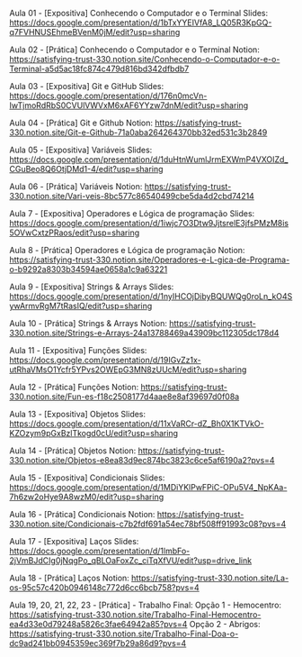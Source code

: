 Aula 01 - [Expositiva] Conhecendo o Computador e o Terminal
Slides: https://docs.google.com/presentation/d/1bTxYYEIVfA8_LQ05R3KpGQ-q7FVHNUSEhmeBVenM0jM/edit?usp=sharing 

Aula 02 - [Prática] Conhecendo o Computador e o Terminal
Notion: https://satisfying-trust-330.notion.site/Conhecendo-o-Computador-e-o-Terminal-a5d5ac18fc874c479d816bd342dfbdb7 

Aula 03 - [Expositiva] Git e GitHub
Slides: https://docs.google.com/presentation/d/176n0mcVn-IwTjmoRdRbS0CVUlVWVxM6xAF6YYzw7dnM/edit?usp=sharing

Aula 04 - [Prática] Git e Github
Notion: https://satisfying-trust-330.notion.site/Git-e-Github-71a0aba264264370bb32ed531c3b2849 

Aula 05 - [Expositiva] Variáveis
Slides: https://docs.google.com/presentation/d/1duHtnWumlJrmEXWmP4VXOIZd_CGuBeo8Q6OtjDMd1-4/edit?usp=sharing

Aula 06 - [Prática] Variáveis
Notion: https://satisfying-trust-330.notion.site/Vari-veis-8bc577c86540499cbe5da4d2cbd74214

Aula 7 - [Expositiva] Operadores e Lógica de programação
Slides: https://docs.google.com/presentation/d/1iwjc7O3Dtw9JjtsrelE3jfsPMzM8is5OVwCxtzPRaos/edit?usp=sharing

Aula 8 - [Prática] Operadores e Lógica de programação
Notion: 
https://satisfying-trust-330.notion.site/Operadores-e-L-gica-de-Programa-o-b9292a8303b34594ae0658a1c9a63221

Aula 9 - [Expositiva] Strings & Arrays
Slides: https://docs.google.com/presentation/d/1nyIHCOjDibyBQUWQg0roLn_kO4SywArmvRgM7tRasIQ/edit?usp=sharing

Aula 10 - [Prática] Strings & Arrays
Notion: https://satisfying-trust-330.notion.site/Strings-e-Arrays-24a13788469a43909bc112305dc178d4

Aula 11 - [Expositiva] Funções
Slides: https://docs.google.com/presentation/d/19IGvZz1x-utRhaVMsO1Ycfr5YPvs2OWEpG3MN8zUUcM/edit?usp=sharing

Aula 12 - [Prática] Funções
Notion: https://satisfying-trust-330.notion.site/Fun-es-f18c2508177d4aae8e8af39697d0f08a

Aula 13 - [Expositiva] Objetos
Slides: https://docs.google.com/presentation/d/11xVaRCr-dZ_Bh0X1KTVkO-KZOzym9pGxBzlTkogd0cU/edit?usp=sharing

Aula 14 - [Prática] Objetos
Notion: https://satisfying-trust-330.notion.site/Objetos-e8ea83d9ec874bc3823c6ce5af6190a2?pvs=4

Aula 15 - [Expositiva] Condicionais
Slides: https://docs.google.com/presentation/d/1MDiYKlPwFPiC-OPu5V4_NpKAa-7h6zw2oHye9A8wzM0/edit?usp=sharing

Aula 16 - [Prática] Condicionais
Notion: https://satisfying-trust-330.notion.site/Condicionais-c7b2fdf691a54ec78bf508ff91993c08?pvs=4

Aula 17 - [Expositiva] Laços
Slides: https://docs.google.com/presentation/d/1lmbFo-2jVmBJdCIg0jNqgPo_qBLOaFoxZc_ciTqXfVU/edit?usp=drive_link

Aula 18 - [Prática] Laços
Notion: https://satisfying-trust-330.notion.site/La-os-95c57c420b0946148c772d6cc6bcb758?pvs=4

Aula 19, 20, 21, 22, 23 - [Prática] - Trabalho Final:
Opção 1 - Hemocentro: https://satisfying-trust-330.notion.site/Trabalho-Final-Hemocentro-ea4d33e0d79248a5826c3fae64942a85?pvs=4
Opção 2 - Abrigos: https://satisfying-trust-330.notion.site/Trabalho-Final-Doa-o-dc9ad241bb0945359ec369f7b29a86d9?pvs=4
